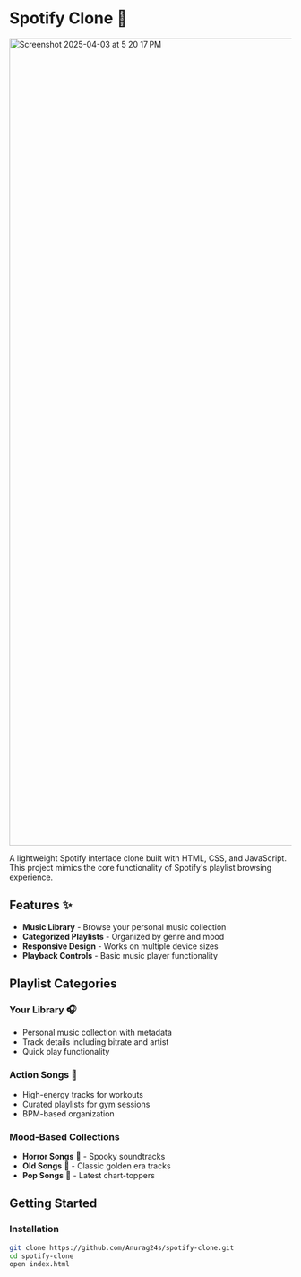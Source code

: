 # Spotify Clone 🎵

<img width="1440" alt="Screenshot 2025-04-03 at 5 20 17 PM" src="https://github.com/user-attachments/assets/41361f25-37b8-4f40-8dcb-d113165f6be8" />


A lightweight Spotify interface clone built with HTML, CSS, and JavaScript. This project mimics the core functionality of Spotify's playlist browsing experience.

## Features ✨

- **Music Library** - Browse your personal music collection
- **Categorized Playlists** - Organized by genre and mood
- **Responsive Design** - Works on multiple device sizes
- **Playback Controls** - Basic music player functionality

## Playlist Categories

### Your Library 🎧
- Personal music collection with metadata
- Track details including bitrate and artist
- Quick play functionality

### Action Songs 💪
- High-energy tracks for workouts
- Curated playlists for gym sessions
- BPM-based organization

### Mood-Based Collections
- **Horror Songs** 👻 - Spooky soundtracks
- **Old Songs** 👴 - Classic golden era tracks  
- **Pop Songs** 🌟 - Latest chart-toppers

## Getting Started

### Installation
```bash
git clone https://github.com/Anurag24s/spotify-clone.git
cd spotify-clone
open index.html
